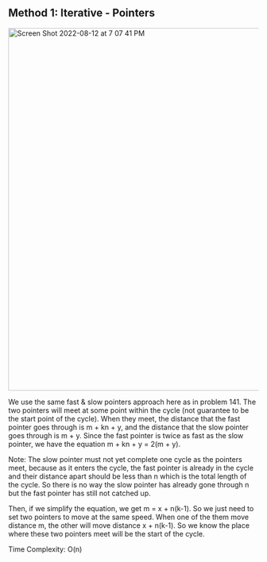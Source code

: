 ## Method 1: Iterative - Pointers

<img width="731" alt="Screen Shot 2022-08-12 at 7 07 41 PM" src="https://user-images.githubusercontent.com/106039830/184455862-67b77618-d89d-4330-b0af-ec75a4ea1999.png">

We use the same fast & slow pointers approach here as in problem 141. The two pointers will meet at some point within the cycle (not guarantee to be the start point of the cycle). When they meet, the distance that the fast pointer goes through is m + kn + y, and the distance that the slow pointer goes through is m + y. Since the fast pointer is twice as fast as the slow pointer, we have the equation m + kn + y = 2(m + y). </br>

Note: The slow pointer must not yet complete one cycle as the pointers meet, because as it enters the cycle, the fast pointer is already in the cycle and their distance apart should be less than n which is the total length of the cycle. So there is no way the slow pointer has already gone through n but the fast pointer has still not catched up. </br>

Then, if we simplify the equation, we get m = x + n(k-1). So we just need to set two pointers to move at the same speed. When one of the them move distance m, the other will move distance x + n(k-1). So we know the place where these two pointers meet will be the start of the cycle.

Time Complexity: O(n)
